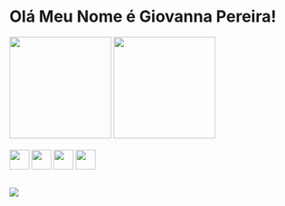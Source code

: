 # Olá Meu Nome é Giovanna Pereira!

<div>
  <img height="180cm" src="https://github-readme-stats.vercel.app/api?username=GiovannaGPereira&show_icons=true&theme=dracula"/>
    <img height="180cm" src="https://github-readme-stats.vercel.app/api/top-langs/?username=GiovannaGPereira&theme=dark"/>
</div>

<div style = " display: inline-block"><br>
  <img  height="35cm" src="https://cdn.jsdelivr.net/gh/devicons/devicon/icons/javascript/javascript-original.svg"/>   
            <img  height="35cm" src="https://cdn.jsdelivr.net/gh/devicons/devicon/icons/html5/html5-original.svg"/>
                <img height="35cm" src="https://cdn.jsdelivr.net/gh/devicons/devicon/icons/css3/css3-original.svg"/>
                 <img height="35cm" src="https://cdn.jsdelivr.net/gh/devicons/devicon/icons/react/react-original-wordmark.svg" />
          
                
</div>

##
<div>
<img a href = "https://www.linkedin.com/in/giovanna-gon%C3%A7alves-pereira-a06663218" src="https://img.shields.io/badge/LinkedIn-0077B5?style=for-the-badge&logo=linkedin&logoColor=white" />
  
</div>
